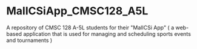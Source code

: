 # MalICSiApp_CMSC128_A5L
A repository of CMSC 128 A-5L students for their "MalICSi App" ( a web-based application that is used for managing and scheduling sports events and tournaments )
